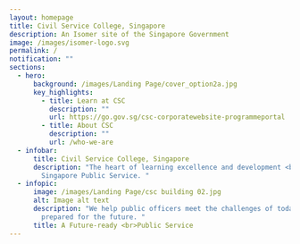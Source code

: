```yaml
---
layout: homepage
title: Civil Service College, Singapore
description: An Isomer site of the Singapore Government
image: /images/isomer-logo.svg
permalink: /
notification: ""
sections:
  - hero:
      background: /images/Landing Page/cover_option2a.jpg
      key_highlights:
        - title: Learn at CSC
          description: ""
          url: https://go.gov.sg/csc-corporatewebsite-programmeportal
        - title: About CSC
          description: ""
          url: /who-we-are
  - infobar:
      title: Civil Service College, Singapore
      description: "The heart of learning excellence and development <br> for the
        Singapore Public Service. "
  - infopic:
      image: /images/Landing Page/csc building 02.jpg
      alt: Image alt text
      description: "We help public officers meet the challenges of today and be
        prepared for the future. "
      title: A Future-ready <br>Public Service
---
```


